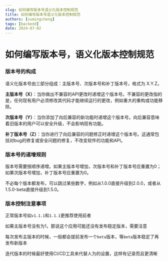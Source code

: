 ```yaml
---
slug: 如何编写版本号语义化版本控制规范
title: 如何编写版本号语义化版本控制规范
authors: [sumingcheng]
tags: [backend]
date: 2024-07-02
---
```


# 如何编写版本号，语义化版本控制规范



 

### 版本号的构成  

语义化版本号由三部分组成：主版本号、次版本号和补丁版本号，格式为 X.Y.Z。

**主版本号（X）**：当你做出不兼容的API更改时递增这个版本号。不兼容的更改指的是，任何现有用户必须修改其代码才能继续运行的更改，例如重大的重构或功能移除。

**次版本号（Y）**：当你添加了向后兼容的新功能时递增这个版本号。向后兼容意味着旧版本的用户可以安全升级，不会影响现有功能。

**补丁版本号（Z）**：当你进行了向后兼容的问题修正时递增这个版本号。这通常包括对bug的修复或安全问题的修复，不改变软件的功能和API。

### 版本号的递增规则  

版本号需要按顺序递增。如果主版本号增加，次版本号和补丁版本号应重置为0；如果次版本号增加，补丁版本号应重置为0。

不必每个版本都发布，可以跳过某些数字，例如从1.0.0直接升级到2.0.0，或者从1.5.0-beta直接升级到1.5.0。

### 版本控制注意事项  

正常版本号如`v1.1.1`和`1.1.1`更推荐使用前者

如果主版本号没有为1，那说这个应用可能还没有发布稳定版本，需要注意

每次发布主版本的时候，一般都会提前发布一个`beta`版本，等`beta`版本稳定了再发布新版本

迭代版本的时候最好使用CI/CD工具来代替人为的设置，这样有记录而且更清晰